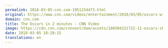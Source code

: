 ```yaml
---
permalink: 2018-03-05-cnn.com-1951234473.html
original: https://www.cnn.com/videos/entertainment/2018/03/05/oscars-winners-losers-2018-wrap-llr-orig.cnn
domain: cnn.com
title: The Oscars in 2 minutes - CNN Video
image: https://cdn.cnn.com/cnnnext/dam/assets/180304221722-11-oscars-show-haddish-rudolph-super-tease.jpg
date: 2018-03-05 18:28:15
translations: en
---
```


